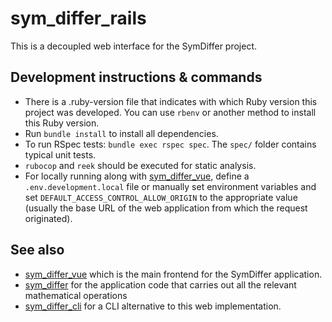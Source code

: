 # sym_differ_rails
This is a decoupled web interface for the SymDiffer project.

## Development instructions & commands
- There is a .ruby-version file that indicates with which Ruby version this project was developed. You can use `rbenv`
  or another method to install this Ruby version.
- Run `bundle install` to install all dependencies.
- To run RSpec tests: `bundle exec rspec spec`. The `spec/` folder contains typical unit tests.
- `rubocop` and `reek` should be executed for static analysis.
- For locally running along with [sym_differ_vue](https://github.com/enrique-guillen/sym_differ_vue), define a
  `.env.development.local` file or manually set environment variables and set `DEFAULT_ACCESS_CONTROL_ALLOW_ORIGIN` to
  the appropriate value (usually the base URL of the web application from which the request originated).

## See also
- [sym_differ_vue](https://github.com/enrique-guillen/sym_differ_vue) which is the main frontend for the SymDiffer application.
- [sym_differ](https://github.com/enrique-guillen/sym_differ) for the application code that carries out all the relevant mathematical operations
- [sym_differ_cli](https://github.com/enrique-guillen/sym_differ_cli/) for a CLI alternative to this web implementation.
